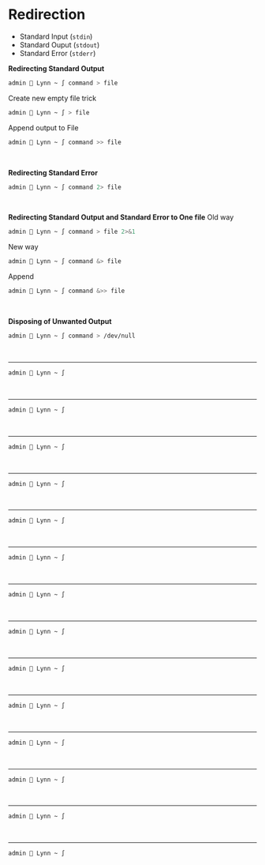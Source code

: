# Redirection
- Standard Input (`stdin`)
- Standard Ouput (`stdout`)
- Standard Error (`stderr`)

**Redirecting Standard Output**
```sh
admin  Lynn ~ ∫ command > file
```
Create new empty file trick
```sh
admin  Lynn ~ ∫ > file
```
Append output to File
```sh
admin  Lynn ~ ∫ command >> file
```
<br />

**Redirecting Standard Error**
```sh
admin  Lynn ~ ∫ command 2> file
```
<br />

**Redirecting Standard Output and Standard Error to One file**
Old way
```sh
admin  Lynn ~ ∫ command > file 2>&1  
```
New way
```sh
admin  Lynn ~ ∫ command &> file 
```
Append
```sh
admin  Lynn ~ ∫ command &>> file 
```
<br />

**Disposing of Unwanted Output**
```sh
admin  Lynn ~ ∫ command > /dev/null
```
<br />

****
```sh
admin  Lynn ~ ∫ 
```
<br />

****
```sh
admin  Lynn ~ ∫ 
```
<br />

****
```sh
admin  Lynn ~ ∫ 
```
<br />

****
```sh
admin  Lynn ~ ∫ 
```
<br />

****
```sh
admin  Lynn ~ ∫ 
```
<br />

****
```sh
admin  Lynn ~ ∫ 
```
<br />

****
```sh
admin  Lynn ~ ∫ 
```
<br />

****
```sh
admin  Lynn ~ ∫ 
```
<br />

****
```sh
admin  Lynn ~ ∫ 
```
<br />

****
```sh
admin  Lynn ~ ∫ 
```
<br />

****
```sh
admin  Lynn ~ ∫ 
```
<br />

****
```sh
admin  Lynn ~ ∫ 
```
<br />

****
```sh
admin  Lynn ~ ∫ 
```
<br />

****
```sh
admin  Lynn ~ ∫ 
```
<br />


